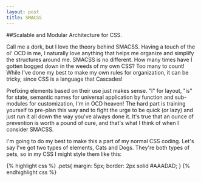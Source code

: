 ```yaml
---
layout: post
title: SMACSS
---
```


##Scalable and Modular Architecture for CSS.

Call me a dork, but I love the theory behind SMACSS.  Having a touch of the ol' OCD in me, I naturally love anything that helps me organize and simplify the structures around me.  SMACSS is no different.  How many times have I gotten bogged down in the weeds of my own CSS?  Too many to count!  While I've done my best to make my own rules for organization, it can be tricky, since CSS is a language that Cascades!

Prefixing elements based on their use just makes sense.  "l" for layout, "is" for state, semantic names for universal application by function and sub-modules for customization, I'm in OCD heaven!  The hard part is training yourself to pre-plan this way and to fight the urge to be quick (or lazy) and just run it all down the way you've always done it.  It's true that an ounce of prevention is worth a pound of cure, and that's what I think of when I consider SMACSS.

I'm going to do my best to make this a part of my normal CSS coding.  Let's say I've got two types of elements, Cats and Dogs.  They're both types of pets, so in my CSS I might style them like this:

{% highlight css %}
.pets{
  margin: 5px;
  border: 2px solid #AAADAD;
}
{% endhighlight css %}




